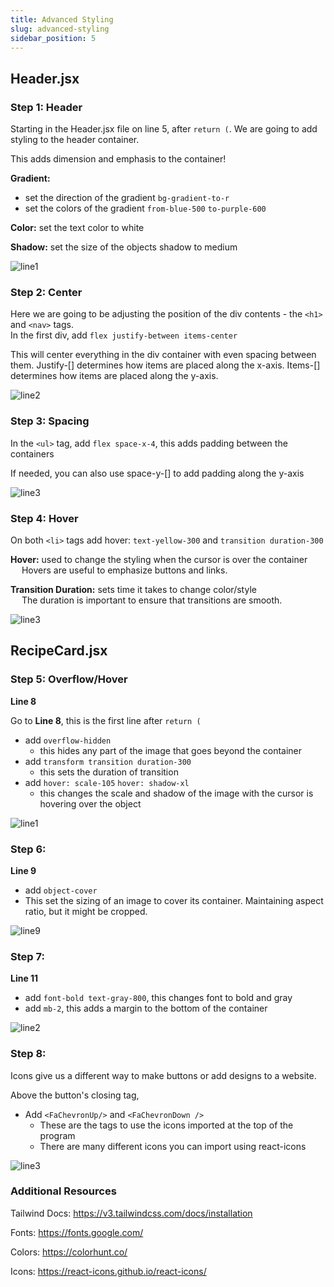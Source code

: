 ```yaml
---
title: Advanced Styling
slug: advanced-styling
sidebar_position: 5
---
```


## Header.jsx

### Step 1: Header

Starting in the Header.jsx file on line 5, after `return (`. We are going to add styling to the header container.


This adds dimension and emphasis to the container!

**Gradient:**

-   set the direction of the gradient `bg-gradient-to-r`
-   set the colors of the gradient `from-blue-500` `to-purple-600`

**Color:** set the text color to white

**Shadow:** set the size of the objects shadow to medium

![line1](/img/advancedstyling/header-line1.png)


### Step 2: Center

Here we are going to be adjusting the position of the div contents - the `<h1>` and `<nav>` tags. <br/>
In the first div, add `flex justify-between items-center`


This will center everything in the div container with even spacing between them. Justify-[] determines how items are placed along the x-axis. Items-[] determines how items are placed along the y-axis.


![line2](/img/advancedstyling/header-line2.png)

### Step 3: Spacing

In the `<ul>` tag, add `flex space-x-4`, this adds padding between the containers

If needed, you can also use space-y-[] to add padding along the y-axis


![line3](/img/advancedstyling/header-line3.png)

### Step 4: Hover

On both `<li>` tags add hover: `text-yellow-300` and `transition duration-300`


**Hover:** used to change the styling when the cursor is over the container <br/>
&emsp; Hovers are useful to emphasize buttons and links.


**Transition Duration:** sets time it takes to change color/style <br/>
&emsp; The duration is important to ensure that transitions are smooth.

![line3](/img/advancedstyling/header-line4.png)

## RecipeCard.jsx

### Step 5: Overflow/Hover

**Line 8**

Go to **Line 8**, this is the first line after `return (`
- add `overflow-hidden`
    - this hides any part of the image that goes beyond the container
- add `transform transition duration-300`
    - this sets the duration of transition
- add `hover: scale-105` `hover: shadow-xl`
    - this changes the scale and shadow of the image with the cursor is hovering over the object

![line1](/img/advancedstyling/recipeCard-line1.png)

### Step 6:

**Line 9**

-   add `object-cover`
-   This set the sizing of an image to cover its container. Maintaining aspect ratio, but it might be cropped.

![line9](/img/advancedstyling/recipeCard-line4.png)

### Step 7:

**Line 11**

-   add `font-bold text-gray-800`, this changes font to bold and gray
-   add `mb-2`, this adds a margin to the bottom of the container

![line2](/img/advancedstyling/recipeCard-line2.png)

### Step 8:

Icons give us a different way to make buttons or add designs to a website. <br/>

Above the button's closing tag,
- Add `<FaChevronUp/>` and `<FaChevronDown />`
    - These are the tags to use the icons imported at the top of the program
    - There are many different icons you can import using react-icons

![line3](/img/advancedstyling/recipeCard-line3.png)

### Additional Resources

Tailwind Docs: https://v3.tailwindcss.com/docs/installation

Fonts: https://fonts.google.com/

Colors: https://colorhunt.co/

Icons: https://react-icons.github.io/react-icons/
